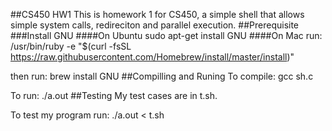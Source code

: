 ##CS450 HW1
This is homework 1 for CS450, a simple shell that allows simple system calls, redireciton and parallel execution.
##Prerequisite
###Install GNU
####On Ubuntu
sudo apt-get install GNU
####On Mac
run:
/usr/bin/ruby -e "$(curl -fsSL https://raw.githubusercontent.com/Homebrew/install/master/install)"

then run:
brew install GNU
##Compilling and Runing
To compile: gcc sh.c

To run:  ./a.out
##Testing
My test cases are in t.sh.

To test my program run: ./a.out < t.sh
